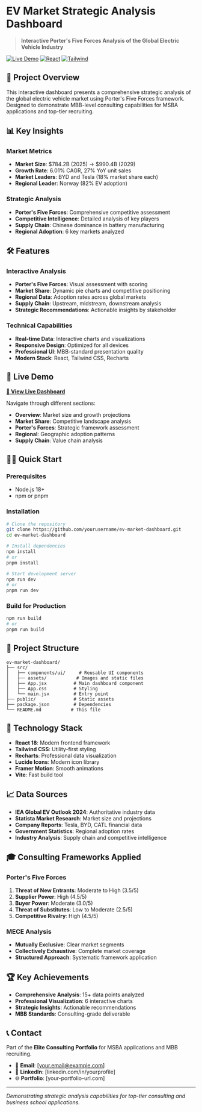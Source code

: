 # EV Market Strategic Analysis Dashboard

> **Interactive Porter's Five Forces Analysis of the Global Electric Vehicle Industry**

[![Live Demo](https://img.shields.io/badge/Live%20Demo-View-brightgreen)](https://your-ev-dashboard-url.com)
[![React](https://img.shields.io/badge/React-18.0-blue)](https://reactjs.org/)
[![Tailwind](https://img.shields.io/badge/Tailwind-3.0-38B2AC)](https://tailwindcss.com/)

## 🎯 Project Overview

This interactive dashboard presents a comprehensive strategic analysis of the global electric vehicle market using Porter's Five Forces framework. Designed to demonstrate MBB-level consulting capabilities for MSBA applications and top-tier recruiting.

## 📊 Key Insights

### Market Metrics
- **Market Size**: $784.2B (2025) → $990.4B (2029)
- **Growth Rate**: 6.01% CAGR, 27% YoY unit sales
- **Market Leaders**: BYD and Tesla (18% market share each)
- **Regional Leader**: Norway (82% EV adoption)

### Strategic Analysis
- **Porter's Five Forces**: Comprehensive competitive assessment
- **Competitive Intelligence**: Detailed analysis of key players
- **Supply Chain**: Chinese dominance in battery manufacturing
- **Regional Adoption**: 6 key markets analyzed

## 🛠️ Features

### Interactive Analysis
- **Porter's Five Forces**: Visual assessment with scoring
- **Market Share**: Dynamic pie charts and competitive positioning
- **Regional Data**: Adoption rates across global markets
- **Supply Chain**: Upstream, midstream, downstream analysis
- **Strategic Recommendations**: Actionable insights by stakeholder

### Technical Capabilities
- **Real-time Data**: Interactive charts and visualizations
- **Responsive Design**: Optimized for all devices
- **Professional UI**: MBB-standard presentation quality
- **Modern Stack**: React, Tailwind CSS, Recharts

## 🚀 Live Demo

**[📱 View Live Dashboard](https://your-ev-dashboard-url.com)**

Navigate through different sections:
- **Overview**: Market size and growth projections
- **Market Share**: Competitive landscape analysis
- **Porter's Forces**: Strategic framework assessment
- **Regional**: Geographic adoption patterns
- **Supply Chain**: Value chain analysis

## 🏃‍♂️ Quick Start

### Prerequisites
- Node.js 18+
- npm or pnpm

### Installation
```bash
# Clone the repository
git clone https://github.com/yourusername/ev-market-dashboard.git
cd ev-market-dashboard

# Install dependencies
npm install
# or
pnpm install

# Start development server
npm run dev
# or
pnpm run dev
```

### Build for Production
```bash
npm run build
# or
pnpm run build
```

## 📁 Project Structure

```
ev-market-dashboard/
├── src/
│   ├── components/ui/     # Reusable UI components
│   ├── assets/           # Images and static files
│   ├── App.jsx          # Main dashboard component
│   ├── App.css          # Styling
│   └── main.jsx         # Entry point
├── public/              # Static assets
├── package.json         # Dependencies
└── README.md           # This file
```

## 🎨 Technology Stack

- **React 18**: Modern frontend framework
- **Tailwind CSS**: Utility-first styling
- **Recharts**: Professional data visualization
- **Lucide Icons**: Modern icon library
- **Framer Motion**: Smooth animations
- **Vite**: Fast build tool

## 📈 Data Sources

- **IEA Global EV Outlook 2024**: Authoritative industry data
- **Statista Market Research**: Market size and projections
- **Company Reports**: Tesla, BYD, CATL financial data
- **Government Statistics**: Regional adoption rates
- **Industry Analysis**: Supply chain and competitive intelligence

## 🎓 Consulting Frameworks Applied

### Porter's Five Forces
1. **Threat of New Entrants**: Moderate to High (3.5/5)
2. **Supplier Power**: High (4.5/5)
3. **Buyer Power**: Moderate (3.0/5)
4. **Threat of Substitutes**: Low to Moderate (2.5/5)
5. **Competitive Rivalry**: High (4.5/5)

### MECE Analysis
- **Mutually Exclusive**: Clear market segments
- **Collectively Exhaustive**: Complete market coverage
- **Structured Approach**: Systematic framework application

## 🏆 Key Achievements

- **Comprehensive Analysis**: 15+ data points analyzed
- **Professional Visualization**: 6 interactive charts
- **Strategic Insights**: Actionable recommendations
- **MBB Standards**: Consulting-grade deliverable

## 📞 Contact

Part of the **Elite Consulting Portfolio** for MSBA applications and MBB recruiting.

- 📧 **Email**: [your.email@example.com]
- 💼 **LinkedIn**: [linkedin.com/in/yourprofile]
- 🌐 **Portfolio**: [your-portfolio-url.com]

---

*Demonstrating strategic analysis capabilities for top-tier consulting and business school applications.*


